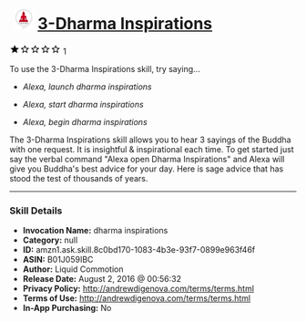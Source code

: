 # &nbsp;<img src="skill_icon" alt="3-Dharma Inspirations icon" width="36"> [3-Dharma Inspirations](http://alexa.amazon.com/#skills/amzn1.ask.skill.8c0bd170-1083-4b3e-93f7-0899e963f46f)
![1 stars](../../images/ic_star_black_18dp_1x.png)![1 stars](../../images/ic_star_border_black_18dp_1x.png)![1 stars](../../images/ic_star_border_black_18dp_1x.png)![1 stars](../../images/ic_star_border_black_18dp_1x.png)![1 stars](../../images/ic_star_border_black_18dp_1x.png) 1

To use the 3-Dharma Inspirations skill, try saying...

* *Alexa, launch dharma inspirations*

* *Alexa, start dharma inspirations*

* *Alexa, begin dharma inspirations*

The 3-Dharma Inspirations skill allows you to hear 3 sayings of the Buddha with one request. It is insightful & inspirational each time. To get started just say the verbal command "Alexa open Dharma Inspirations" and Alexa will give you Buddha's best advice for your day. Here is sage advice that has stood the test of thousands of years.

***

### Skill Details

* **Invocation Name:** dharma inspirations
* **Category:** null
* **ID:** amzn1.ask.skill.8c0bd170-1083-4b3e-93f7-0899e963f46f
* **ASIN:** B01J059IBC
* **Author:** Liquid Commotion
* **Release Date:** August 2, 2016 @ 00:56:32
* **Privacy Policy:** http://andrewdigenova.com/terms/terms.html
* **Terms of Use:** http://andrewdigenova.com/terms/terms.html
* **In-App Purchasing:** No
